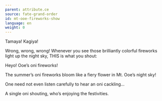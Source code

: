 ```yaml
---
parent: attribute.ce
source: fate-grand-order
id: mt-ooe-fireworks-show
language: en
weight: 0
---
```


Tamaya! Kagiya!

Wrong, wrong, wrong! Whenever you see those brilliantly colorful fireworks light up the night sky, THIS is what you shout:

Heyo! Ooe’s oni fireworks!

The summer’s oni fireworks bloom like a fiery flower in Mt. Ooe’s night sky!

One need not even listen carefully to hear an oni cackling…

A single oni shouting, who’s enjoying the festivities.
